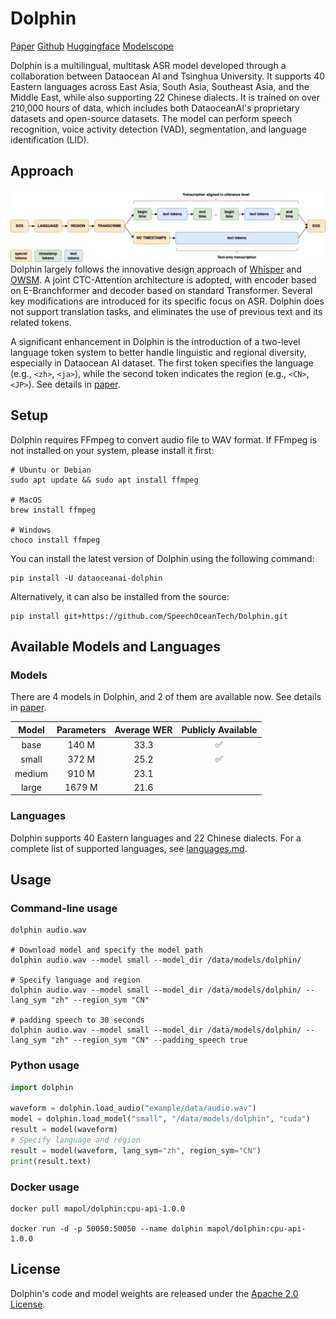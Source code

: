 # Dolphin

[Paper](https://arxiv.org/abs/2503.20212)
[Github](https://github.com/DataoceanAI/Dolphin)
[Huggingface](https://huggingface.co/DataoceanAI)
[Modelscope](https://www.modelscope.cn/organization/DataoceanAI)

Dolphin is a multilingual, multitask ASR model developed through a collaboration between Dataocean AI and Tsinghua University. It supports 40 Eastern languages across East Asia, South Asia, Southeast Asia, and the Middle East, while also supporting 22 Chinese dialects. It is trained on over 210,000 hours of data, which includes both DataoceanAI's proprietary datasets and open-source datasets. The model can perform speech recognition, voice activity detection (VAD), segmentation, and language identification (LID).

## Approach

![Mulitask data format](https://raw.githubusercontent.com/DataoceanAI/Dolphin/refs/heads/main/figures/multitask-data-format.png)
Dolphin largely follows the innovative design approach of [Whisper](https://github.com/openai/whisper) and [OWSM](https://github.com/espnet/espnet/tree/master/egs2/owsm_v3.1/s2t1). A joint CTC-Attention architecture is adopted, with encoder based on E-Branchformer and decoder based on standard Transformer. Several key modifications are introduced for its specific focus on ASR. Dolphin does not support translation tasks, and eliminates the use of previous text and its related tokens.

A significant enhancement in Dolphin is the introduction of a two-level language token system to better handle linguistic and regional diversity, especially in Dataocean AI dataset. The first token specifies the language (e.g., `<zh>`, `<ja>`), while the second token indicates the region (e.g., `<CN>`, `<JP>`). See details in [paper](https://arxiv.org/abs/2503.20212).


## Setup
Dolphin requires FFmpeg to convert audio file to WAV format. If FFmpeg is not installed on your system, please install it first:

```shell
# Ubuntu or Debian
sudo apt update && sudo apt install ffmpeg

# MacOS
brew install ffmpeg

# Windows
choco install ffmpeg
```

You can install the latest version of Dolphin using the following command:
```shell
pip install -U dataoceanai-dolphin
```

Alternatively, it can also be installed from the source:
```shell
pip install git+https://github.com/SpeechOceanTech/Dolphin.git 
```

## Available Models and Languages

### Models

There are 4 models in Dolphin, and 2 of them are available now. See details in [paper](https://arxiv.org/abs/2503.20212).

|  Model  | Parameters | Average WER | Publicly Available |
|:------:|:----------:|:------------------:|:------------------:|
|  base  |    140 M    |     33.3      |      ✅        |
| small  |   372 M    |     25.2     |      ✅       |
| medium |   910 M    |    23.1     |            |
| large  |   1679 M   |        21.6         |             |

### Languages

Dolphin supports 40 Eastern languages and 22 Chinese dialects. For a complete list of supported languages, see [languages.md](./languages.md).

## Usage

### Command-line usage

```shell
dolphin audio.wav

# Download model and specify the model path
dolphin audio.wav --model small --model_dir /data/models/dolphin/

# Specify language and region
dolphin audio.wav --model small --model_dir /data/models/dolphin/ --lang_sym "zh" --region_sym "CN"

# padding speech to 30 seconds
dolphin audio.wav --model small --model_dir /data/models/dolphin/ --lang_sym "zh" --region_sym "CN" --padding_speech true
```

### Python usage

```python
import dolphin

waveform = dolphin.load_audio("example/data/audio.wav")
model = dolphin.load_model("small", "/data/models/dolphin", "cuda")
result = model(waveform)
# Specify language and region
result = model(waveform, lang_sym="zh", region_sym="CN")
print(result.text)
```

### Docker usage


```shell
docker pull mapol/dolphin:cpu-api-1.0.0

docker run -d -p 50050:50050 --name dolphin mapol/dolphin:cpu-api-1.0.0
```

## License

Dolphin's code and model weights are released under the [Apache 2.0 License](./LICENSE).
